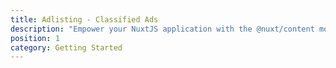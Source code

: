 ```yaml
---
title: Adlisting - Classified Ads
description: "Empower your NuxtJS application with the @nuxt/content module: write in a content/ directory and fetch your Markdown, JSON, YAML and CSV files through a MongoDB-like API, acting as a Git-based Headless CMS."
position: 1
category: Getting Started
---
```

